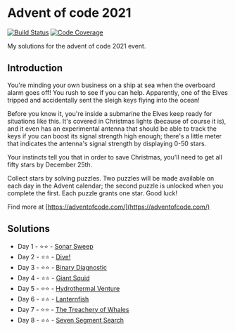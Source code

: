 # Advent of code 2021

[![Build Status](https://github.com/amalagraba/adventofcode-2021/actions/workflows/maven.yml/badge.svg)](https://github.com/amalagraba/adventofcode-2021/actions)
[![Code Coverage](https://img.shields.io/codecov/c/github/amalagraba/adventofcode-2021.svg)](https://codecov.io/gh/amalagraba/adventofcode-2021)

My solutions for the advent of code 2021 event.

## Introduction
You're minding your own business on a ship at sea when the overboard alarm goes off! You rush to see if you can help. Apparently, one of the Elves tripped and accidentally sent the sleigh keys flying into the ocean!

Before you know it, you're inside a submarine the Elves keep ready for situations like this. It's covered in Christmas lights (because of course it is), and it even has an experimental antenna that should be able to track the keys if you can boost its signal strength high enough; there's a little meter that indicates the antenna's signal strength by displaying 0-50 stars.

Your instincts tell you that in order to save Christmas, you'll need to get all fifty stars by December 25th.

Collect stars by solving puzzles. Two puzzles will be made available on each day in the Advent calendar; the second puzzle is unlocked when you complete the first. Each puzzle grants one star. Good luck!

Find more at [https://adventofcode.com/](https://adventofcode.com/)

## Solutions

* Day 1 - ⭐️⭐️ - [Sonar Sweep](https://github.com/amalagraba/adventofcode-2021/blob/master/src/main/java/amalagraba/puzzle/day01/Day01.java)
* Day 2 - ⭐️⭐️ - [Dive!](https://github.com/amalagraba/adventofcode-2021/blob/master/src/main/java/amalagraba/puzzle/day02/Day02.java)
* Day 3 - ⭐️⭐️ - [Binary Diagnostic](https://github.com/amalagraba/adventofcode-2021/blob/master/src/main/java/amalagraba/puzzle/day03/Day03.java)
* Day 4 - ⭐️⭐️ - [Giant Squid](https://github.com/amalagraba/adventofcode-2021/blob/master/src/main/java/amalagraba/puzzle/day04/Day04.java)
* Day 5 - ⭐️⭐️ - [Hydrothermal Venture](https://github.com/amalagraba/adventofcode-2021/blob/master/src/main/java/amalagraba/puzzle/day05/Day05.java)
* Day 6 - ⭐️⭐️ - [Lanternfish](https://github.com/amalagraba/adventofcode-2021/blob/master/src/main/java/amalagraba/puzzle/day06/Day06.java)
* Day 7 - ⭐️⭐️ - [The Treachery of Whales](https://github.com/amalagraba/adventofcode-2021/blob/master/src/main/java/amalagraba/puzzle/day07/Day07.java)
* Day 8 - ⭐️⭐️ - [Seven Segment Search](https://github.com/amalagraba/adventofcode-2021/blob/master/src/main/java/amalagraba/puzzle/day08/Day08.java)